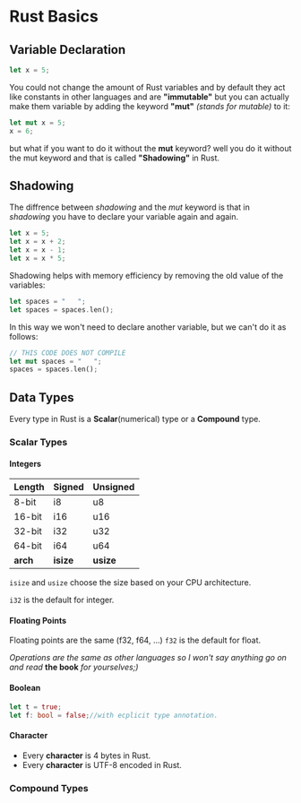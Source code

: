 # Rust Basics

## Variable Declaration

```rust
let x = 5;
```
You could not change the amount of Rust variables and by default they act like constants in other languages and are **"immutable"** but you can actually make them variable by adding the keyword **"mut"** *(stands for mutable)* to it:

```rust
let mut x = 5;
x = 6;
```

but what if you want to do it without the **mut** keyword? well you do it without the mut keyword and that is called **"Shadowing"** in Rust.

## Shadowing

The diffrence between *shadowing* and the *mut* keyword is that in *shadowing* you have to declare your variable again and again.
```rust
let x = 5;
let x = x + 2;
let x = x - 1;
let x = x * 5;
```

Shadowing helps with memory efficiency by removing the old value of the variables:

```rust
let spaces = "   ";
let spaces = spaces.len();
```

In this way we won't need to declare another variable, but we can't do it as follows:

```rust
// THIS CODE DOES NOT COMPILE
let mut spaces = "   ";
spaces = spaces.len();
```

## Data Types

Every type in Rust is a **Scalar**(numerical) type or a **Compound** type.

### Scalar Types

#### Integers

|Length  |Signed   |Unsigned     |
|--------|---------|-------------|
|8-bit   |i8       |u8           |
|16-bit  |i16      |u16          |
|32-bit  |i32      |u32          |
|64-bit  |i64      |u64          |
|**arch**|**isize**|**usize**    |

`isize` and `usize` choose the size based on your CPU architecture.

`i32` is the default for integer.

#### Floating Points
Floating points are the same (f32, f64, ...)
`f32` is the default for float.

*Operations are the same as other languages so I won't say anything go on and read* **the book** *for yourselves;)*

#### Boolean
```rust
let t = true;
let f: bool = false;//with ecplicit type annotation.
```

#### Character
- Every **character** is 4 bytes in Rust.
- Every **character** is UTF-8 encoded in Rust.

### Compound Types
